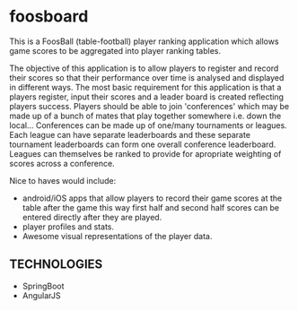 foosboard
=========

This is a FoosBall (table-football) player ranking application which allows game scores to be aggregated into player ranking tables.

The objective of this application is to allow players to register and record their scores so that their performance over time is analysed and displayed in different ways. The most basic requirement for this application is that a players register, input their scores and a leader board is created reflecting players success. Players should be able to join 'conferences' which may be made up of a bunch of mates that play together somewhere i.e. down the local... Conferences can be made up of one/many tournaments or leagues. Each league can have separate leaderboards and these separate tournament leaderboards can form one overall conference leaderboard. Leagues can themselves be ranked to provide for apropriate weighting of scores across a conference.

Nice to haves would include: 
 - android/iOS apps that allow players to record their game scores at the table after the game this way first half and second half scores can be entered directly after they are played. 
 - player profiles and stats.
 - Awesome visual representations of the player data.


TECHNOLOGIES
------------

 - SpringBoot
 - AngularJS
